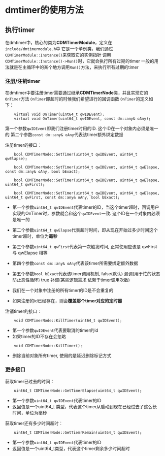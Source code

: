 
# dmtimer的使用方法

## 执行timer
在dmtimer中，核心的类为**CDMTimerModule**，定义在`include/dmtimermodule.h`中
它是一个单例类，我们通过`CDMTimerModule::Instance()`来获取它的实例指针
调用`CDMTimerModule::Instance()->Run()`时，它就会执行所有过期的timer
一般的用法就是在主循环中的某个地方调用`Run()`方法，来执行所有过期的timer

### 注册/注销timer
在dmtimer中要注册timer需要通过继承**CDMTimerNode**类，并且实现它的`OnTimer`方法
`OnTimer`即超时的时候我们希望进行的回调函数
`OnTimer`的定义如下：
```
    virtual void OnTimer(uint64_t qwIDEvent);
    virtual void OnTimer(uint64_t qwIDEvent, const dm::any& oAny);
```

第一个参数`qwIDEvent`即我们注册timer时用的ID. 这个ID在一个对象内必须是唯一的
第二个参数`const dm::any& oAny`代表该timer额外绑定数据


注册timer的接口：
```
    bool CDMTimerNode::SetTimer(uint64_t qwIDEvent, uint64_t qwElapse);

    bool CDMTimerNode::SetTimer(uint64_t qwIDEvent, uint64_t qwElapse, const dm::any& oAny, bool bExact);

    bool CDMTimerNode::SetTimer(uint64_t qwIDEvent, uint64_t qwElapse, uint64_t qwFirst);
```

```
    bool CDMTimerNode::SetTimer(uint64_t qwIDEvent, uint64_t qwElapse, uint64_t qwFirst, const dm::any& oAny, bool bExact);
```

*    第一个参数`uint64_t qwIDEvent`代表timer的ID，当这个timer超时，回调用户实现的OnTimer时，参数就会和这个`qwIDEvent`一致. 这个ID在一个对象内必须是唯一的
*    第二个参数`uint64_t qwElapse`代表超时时间，即从现在开始过多少时间这个timer超时，单位为**毫秒**
*    第三个参数`uint64_t qwFirst`代表第一次触发时间, 正常使用应该是 qwFirst 与 qwElapse 相等
*    第四个参数`const dm::any& oAny`代表该timer所需要绑定额外数据
*    第五个参数`bool bExact`代表该timer调用机制, false(默认) 漏调(用于忙的状态 防止恶性循环) true 补调(某些逻辑需求 依赖于timer调用次数)

*    我们在一个对象中注册的所有timer的ID是不会重复的
*    如果注册的id已经存在，则会**覆盖那个timer对应的定时器**

注销timer的接口：
```
    void CDMTimerNode::KillTimer(uint64_t qwIDEvent);
```

*    第一个参数`qwIDEvent`代表要取消的timer的id
*    如果timer的ID不存在会忽略
```
    void CDMTimerNode::KillTimer();
```

*    删除当前对象所有timer, 使用的是延迟删除标记方式

### 更多接口
获取timer已过去的时间：
```
    uint64_t CDMTimerNode::GetTimerElapse(uint64_t qwIDEvent);
```

*    第一个参数`uint64_t qwIDEvent`代表timer的ID
*    返回值是一个uint64_t 类型，代表这个timer从启动到现在已经过去了这么长时间，单位为毫秒

获取timer还有多少时间超时：
``` 
    uint64_t CDMTimerNode::GetTiemrRemain(uint64_t qwIDEvent);
```

*    第一个参数`uint64_t qwIDEvent`代表timer的ID
*    返回值是一个uint64_t类型，代表这个timer剩余多少时间超时


